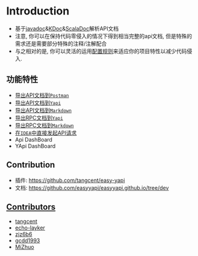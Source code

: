 # Introduction

- 基于[javadoc](./docs.md#Javadoc)&[KDoc](./docs.md#KDoc)&[ScalaDoc](./docs.md#ScalaDoc)解析API文档
- 注意, 你可以在保持代码零侵入的情况下得到相当完整的api文档, 但是特殊的需求还是需要部分特殊的注释/注解配合
- 与之相对的是, 你可以灵活的运用[配置规则](/setting/index.html)来适应你的项目特性以减少代码侵入.


## 功能特性
- [导出API文档到`Postman`](export2postman.md)
- [导出API文档到`Yapi`](export2yapi.md)
- [导出API文档到`Markdown`](export2markdown.md)
- [导出RPC文档到`Yapi`](export_rpc.md)
- [导出RPC文档到`Markdown`](export_rpc.md)
- [在`IDEA`中直接发起API请求](call.md)
- Api DashBoard
- YApi DashBoard

## Contribution

- 插件: https://github.com/tangcent/easy-yapi
- 文档: https://github.com/easyyapi/easyyapi.github.io/tree/dev

## [Contributors](https://github.com/tangcent/easy-yapi/graphs/contributors)

- [tangcent](https://github.com/tangcent)
- [echo-layker](https://github.com/echo-layker)
- [zjz6b6](https://github.com/zjz6b6)
- [gcdd1993](https://github.com/gcdd1993)
- [MiZhuo](https://github.com/MiZhuo)